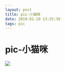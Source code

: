 ```yaml
--- 
layout: post 
title: pic-小猫咪 
date: 2019-01-10 13:25:39 
tags: pic 
---
```

# pic-小猫咪
![](https://cdn.jsdelivr.net/gh/nber1994/fu0k@master/uPic/20190110132523475_968684040.png)
